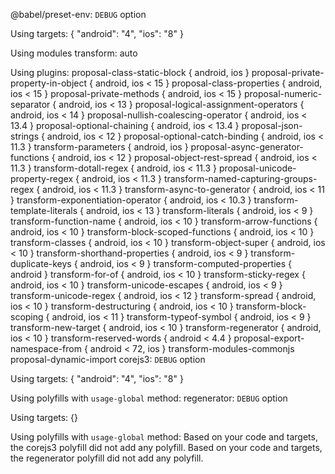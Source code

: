 @babel/preset-env: `DEBUG` option

Using targets:
{
  "android": "4",
  "ios": "8"
}

Using modules transform: auto

Using plugins:
  proposal-class-static-block { android, ios }
  proposal-private-property-in-object { android, ios < 15 }
  proposal-class-properties { android, ios < 15 }
  proposal-private-methods { android, ios < 15 }
  proposal-numeric-separator { android, ios < 13 }
  proposal-logical-assignment-operators { android, ios < 14 }
  proposal-nullish-coalescing-operator { android, ios < 13.4 }
  proposal-optional-chaining { android, ios < 13.4 }
  proposal-json-strings { android, ios < 12 }
  proposal-optional-catch-binding { android, ios < 11.3 }
  transform-parameters { android, ios }
  proposal-async-generator-functions { android, ios < 12 }
  proposal-object-rest-spread { android, ios < 11.3 }
  transform-dotall-regex { android, ios < 11.3 }
  proposal-unicode-property-regex { android, ios < 11.3 }
  transform-named-capturing-groups-regex { android, ios < 11.3 }
  transform-async-to-generator { android, ios < 11 }
  transform-exponentiation-operator { android, ios < 10.3 }
  transform-template-literals { android, ios < 13 }
  transform-literals { android, ios < 9 }
  transform-function-name { android, ios < 10 }
  transform-arrow-functions { android, ios < 10 }
  transform-block-scoped-functions { android, ios < 10 }
  transform-classes { android, ios < 10 }
  transform-object-super { android, ios < 10 }
  transform-shorthand-properties { android, ios < 9 }
  transform-duplicate-keys { android, ios < 9 }
  transform-computed-properties { android }
  transform-for-of { android, ios < 10 }
  transform-sticky-regex { android, ios < 10 }
  transform-unicode-escapes { android, ios < 9 }
  transform-unicode-regex { android, ios < 12 }
  transform-spread { android, ios < 10 }
  transform-destructuring { android, ios < 10 }
  transform-block-scoping { android, ios < 11 }
  transform-typeof-symbol { android, ios < 9 }
  transform-new-target { android, ios < 10 }
  transform-regenerator { android, ios < 10 }
  transform-reserved-words { android < 4.4 }
  proposal-export-namespace-from { android < 72, ios }
  transform-modules-commonjs
  proposal-dynamic-import
corejs3: `DEBUG` option

Using targets: {
  "android": "4",
  "ios": "8"
}

Using polyfills with `usage-global` method:
regenerator: `DEBUG` option

Using targets: {}

Using polyfills with `usage-global` method:
Based on your code and targets, the corejs3 polyfill did not add any polyfill.
Based on your code and targets, the regenerator polyfill did not add any polyfill.
